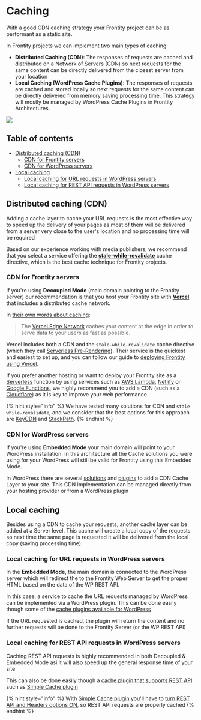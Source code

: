 # Caching 

With a good CDN caching strategy your Frontity project can be as performant as a static site. 

In Frontity projects we can implement two main types of caching:

- **Distributed Caching (CDN)**: The responses of requests are cached and distributed on a Network of Servers (CDN) so next requests for the same content can be directly delivered from the closest server from your location
- **Local Caching (WordPress Cache Plugins)**: The responses of requests are cached and stored locally so next requests for the same content can be directly delivered from memory saving processing time. This strategy will mostly be managed by WordPress Cache Plugins in Frontity Architectures. 

![](https://frontity.org/wp-content/uploads/2021/05/cdn-server-caches-embdeded-mode.png)

## Table of contents

<!-- toc -->

- [Distributed caching (CDN)](#distributed-caching-cdn)
  * [CDN for Frontity servers](#cdn-for-frontity-servers)
  * [CDN for WordPress servers](#cdn-for-wordpress-servers)
- [Local caching](#local-caching)
  * [Local caching for URL requests in WordPress servers](#local-caching-for-url-requests-in-wordpress-servers)
  * [Local caching for REST API requests in WordPress servers](#local-caching-for-rest-api-requests-in-wordpress-servers)

<!-- tocstop -->

## Distributed caching (CDN)

Adding a cache layer to cache your URL requests is the most effective way to speed up the delivery of your pages as most of them will be delivered from a server very close to the user's location and no processing time will be required

Based on our experience working with media publishers, we recommend that you select a service offering the [**stale-while-revalidate**](https://www.keycdn.com/blog/keycdn-supports-stale-while-revalidate) cache directive, which is the best cache technique for Frontity projects.

### CDN for Frontity servers

If you're using **Decoupled Mode** (main domain pointing to the Frontity server) our recommendation is that you host your Frontity site with [**Vercel**](https://vercel.com/) that includes a distributed cache network. 

In [their own words about caching](https://vercel.com/docs/edge-network/caching):

> The [Vercel Edge Network](https://vercel.com/docs/edge-network/overview) caches your content at the edge in order to serve data to your users as fast as possible.  

Vercel includes both a CDN and the `stale-while-revalidate` cache directive (which they call [Serverless Pre-Rendering](https://vercel.com/blog/serverless-pre-rendering)). Their service is the quickest and easiest to set up, and you can follow our guide to [deploying Frontity using Vercel](../deployment/deploy-using-vercel).

If you prefer another hosting or want to deploy your Frontity site as a [Serverless](https://hackernoon.com/what-is-serverless-architecture-what-are-its-pros-and-cons-cc4b804022e9) function by using services such as [AWS Lambda](https://aws.amazon.com/lambda), [Netlify](https://www.netlify.com/) or [Google Functions](https://cloud.google.com/functions/), we highly recommend you to add a CDN (such as a [Cloudflare](https://www.cloudflare.com/es-es/)) as it is key to improve your web performance.

{% hint style="info" %}
We have tested many solutions for CDN and `stale-while-revalidate`, and we consider that the best options for this approach are [KeyCDN](https://www.keycdn.com) and [StackPath](https://www.stackpath.com/).
{% endhint %}

### CDN for WordPress servers

If you're using **Embedded Mode** your main domain will point to your WordPress installation. In this architecture all the Cache solutions you were using for your WordPress will still be valid for Frontity using this Embedded Mode.

In WordPress there are several [solutions](https://wpbuffs.com/wordpress-cdn-plugins/) and [plugins](https://wordpress.org/plugins/tags/cdn/) to add a CDN Cache Layer to your site. This CDN implementation can be managed directly from your hosting provider or from a WordPress plugin

## Local caching 

Besides using a CDN to cache your requests, another cache layer can be added at a Server level. This cache will create a local copy of the requests so next time the same page is requested it will be delivered from the local copy (saving processing time)

### Local caching for URL requests in WordPress servers

In the **Embedded Mode**, the main domain is connected to the WordPress server which will redirect the to the Frontity Web Server to get the proper HTML based on the data of the WP REST API.

In this case, a service to cache the URL requests managed by WordPress can be implemented via a WordPress plugin. This can be done easily though some of the [cache plugins available for WordPress](https://www.wpbeginner.com/plugins/best-wordpress-caching-plugins/)

If the URL requested is cached, the plugin will return the content and no further requests will be done to the Frontity Server (or the WP REST API)

### Local caching for REST API requests in WordPress servers

Caching REST API requests is highly recommended in both Decoupled & Embedded Mode asi it will also speed up the general response time of your site


This can also be done easily though a [cache plugin that supports REST API](https://wordpress.org/plugins/wp-rest-cache/) such as [Simple Cache plugin](https://wordpress.org/plugins/simple-cache/)

{% hint style="info" %}
With [Simple Cache plugin](https://wordpress.org/plugins/simple-cache/) you'll have to [turn REST API and Headers options ON](https://frontity.org/wp-content/uploads/2021/05/simple-cache-settings.png), so REST API requests are properly cached
{% endhint %}

